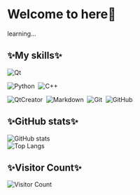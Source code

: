 # Welcome to here🥰

learning...

## ✨My skills✨
![Qt](https://img.shields.io/badge/Qt-24292e?style=flat-square&logo=Qt&labelColor=24292e&color=474d56)&nbsp;

![Python](https://img.shields.io/badge/Python-24292e?style=flat-square&logo=python&labelColor=24292e&color=474d56)&nbsp;
![C++](https://img.shields.io/badge/C++-24292e?style=flat-square&logo=cplusplus&labelColor=24292e&color=474d56)&nbsp;

![QtCreator](https://img.shields.io/badge/QtCreator-24292e?style=flat-square&logo=Qt)&nbsp;
![Markdown](https://img.shields.io/badge/Markdown-24292e?style=flat-square&logo=markdown)&nbsp;
![Git](https://img.shields.io/badge/Git-24292e?style=flat-square&logo=git)&nbsp;
![GitHub](https://img.shields.io/badge/GitHub-24292e?style=flat-square&logo=github)&nbsp;

## ✨GitHub stats✨
![GitHub stats](https://github-readme-stats.vercel.app/api?username=Tubitu&show_icons=true&theme=transparent)<br/>
![Top Langs](https://github-readme-stats.vercel.app/api/top-langs/?username=Tubitu&layout=compact)<br/>


## ✨Visitor Count✨
![Visitor Count](https://profile-counter.glitch.me/tubitu/count.svg)
